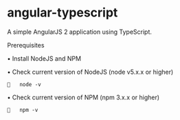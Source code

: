 # angular-typescript
A simple AngularJS 2 application using TypeScript.


Prerequisites

•	Install NodeJS and NPM

•	Check current version of NodeJS (node v5.x.x or higher)

    	node -v
    
•	Check current version of NPM (npm 3.x.x or higher)

    	npm -v
